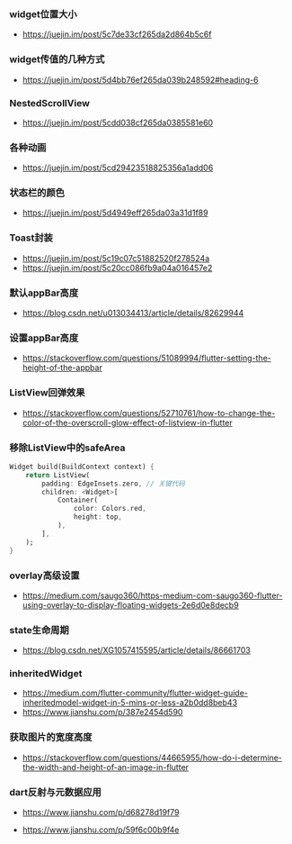 ### widget位置大小

- https://juejin.im/post/5c7de33cf265da2d864b5c6f

### widget传值的几种方式

- https://juejin.im/post/5d4bb76ef265da039b248592#heading-6

### NestedScrollView

- https://juejin.im/post/5cdd038cf265da0385581e60

### 各种动画

- https://juejin.im/post/5cd29423518825356a1add06

### 状态栏的颜色

- https://juejin.im/post/5d4949eff265da03a31d1f89

### Toast封装

- https://juejin.im/post/5c19c07c51882520f278524a
- https://juejin.im/post/5c20cc086fb9a04a016457e2

### 默认appBar高度

- https://blog.csdn.net/u013034413/article/details/82629944

### 设置appBar高度

- https://stackoverflow.com/questions/51089994/flutter-setting-the-height-of-the-appbar

### ListView回弹效果

- https://stackoverflow.com/questions/52710761/how-to-change-the-color-of-the-overscroll-glow-effect-of-listview-in-flutter

### 移除ListView中的safeArea

```dart
Widget build(BuildContext context) {
    return ListView(
        padding: EdgeInsets.zero, // 关键代码
        children: <Widget>[
            Container(
                color: Colors.red,
                height: top,
            ),
        ],
    );
}
```



### overlay高级设置

- https://medium.com/saugo360/https-medium-com-saugo360-flutter-using-overlay-to-display-floating-widgets-2e6d0e8decb9

### state生命周期

- <https://blog.csdn.net/XG1057415595/article/details/86661703>

### inheritedWidget

- https://medium.com/flutter-community/flutter-widget-guide-inheritedmodel-widget-in-5-mins-or-less-a2b0dd8beb43
- <https://www.jianshu.com/p/387e2454d590>

### 获取图片的宽度高度

- https://stackoverflow.com/questions/44665955/how-do-i-determine-the-width-and-height-of-an-image-in-flutter

### dart反射与元数据应用

- <https://www.jianshu.com/p/d68278d19f79>

- <https://www.jianshu.com/p/59f6c00b9f4e>